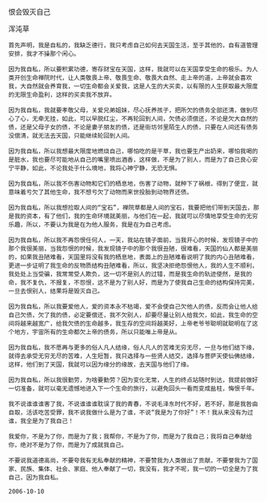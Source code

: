 恨会毁灭自己

浑沌草


    首先声明，我是自私的，我缺乏德行，我只考虑自己如何去天国生活，至于其他的，自有道管理安排，我才不操那个闲心。

    因为我自私，所以要积累功德，寄存财宝在天国，这样，我就可以在天国享受生命的极乐。为人类开创生命禅院时代，让人类敬畏上帝、敬畏生命、敬畏大自然、走上帝的道，上帝就会喜欢我，大自然就会养育我，一切生命都会关爱我，这是人生的大买卖，以有限的人生获取最大限度的无限生命盈利，这样的买卖我不放弃。

    因为我自私，我就要孝敬父母，关爱兄弟姐妹，尽心抚养孩子，把所欠的债务全部还清，做到尽心了心，无牵无挂，如此，可以早脱红尘，不再轮回到人间，欠债必须偿还，不论是欠大自然的债，还是父母子女的债，不论是妻子朋友的债，还是街坊邻里陌生人的债，只要在人间还有债务没偿清，就无法去天国，只能继续轮回到人间。

    因为我自私，所以我想最大限度地燃烧自己，哪怕吃的是干草，我也要生产出奶来，哪怕我喝的是脏水，我也要尽可能地从自己的嘴里喷出酒香，这样做，不是为了别人，而是为了自己良心安宁平静，如此，不论我处于什么境地，我将心神宁静，无恐无惧。

    因为我自私，所以我不伤害动物和它们的栖息地，伤害了动物，就种下了祸根，得到了便宜，就意味着亏欠了其他生命，我不想亏欠了动物而来世投胎到动物界还债。

    因为我自私，所以我想捡取人间的“宝石”，禅院草都是人间的宝石，我要把他们带到天国去，那是我的资本，有了他们，我的生命环境就美丽，与他们在一起，我就可以尽情地享受生命的无穷乐趣，所以，不要认为我是在为他人服务，我是在为自己考虑。

    因为我自私，所以我不再怨恨任何人，一天，我站在镜子面前，当我开心的时候，发现镜子中的那个我很美丽，当我怨恨的时候，我发现镜子中的那个我很丑陋，很难看，天国的仙人都是美丽的，如果我丑陋难看，天国里将没有我的栖息地，表面上的丑陋难看说明了我的内心丑陋难看，更进一步证明了我生命的反物质结构丑陋难看，所以，我坚决拒绝怨恨他人，我的人生不顺利，我处处上当受骗，我常常受人欺负，这一切不是别人的过错，而是我生命的轨迹使然，是我的命，我不复仇，不报复，不怨恨，这不是为了别人好，而是为了使我自己生命的结构保持完美，一旦去恨别人，结果将是毁灭自己。

    因为我自私，所以我要爱他人，爱的资本永不枯竭，爱不会使自己欠他人的债，反而会让他人给自己欠债，欠了我的债，必定要偿还，我不欠别人，却要尽量让别人给我欠，如此，我生命的空间将越来越宽广，给我欠债的生命越多，我生存的空间将越美好，上帝老爷爷聪明就聪明在了这个地方，宇宙所有的生命都欠上帝的债务，所以只能唯上帝是从。

    因为我自私，我不愿再与更多的俗人凡人结缘，俗人凡人的苦难无穷无尽，一旦与他们结下缘，就得去承受无穷无尽的苦难，人生短暂，我只选择与一些贤人结交，选择与菩萨天使仙佛结缘，这样，他们到了天国，我就可以因为缘分的缘故，去天国与他们了缘。

    因为我自私，所以我很勤劳，为啥要勤劳？因为变化无常，人生的终点站随时到达，我提前做好一切准备，就可以毫无遗憾地进入下一个生命的旅行，以避免回头一看而变成盐柱，悔恨千年。

    我不说谁谁谁害了我，不说谁谁谁耽误了我的青春，不说毛泽东时代不好，若不好，那是我咎由自取，活该吃苦受罪，我不说我做什么是为了谁，不说“我是为了你好”！不！我从来没有为过谁，我全是为了我自己！

    我爱你，不是为了你，而是为了我；我帮你，不是为了你，而是为了我自己；我将自己奉献给你，绝对不是为了你，而是为了成就我自己。

    不要说我道德高尚，不要夸我有无私奉献的精神，不要赞我为人类做出了贡献，不要誉我为了国家、民族、集体、社会、家庭、他人奉献了一切，我没有，我才不呢，我一切的一切全是为了我自己，因为我自私。

    2006-10-10



